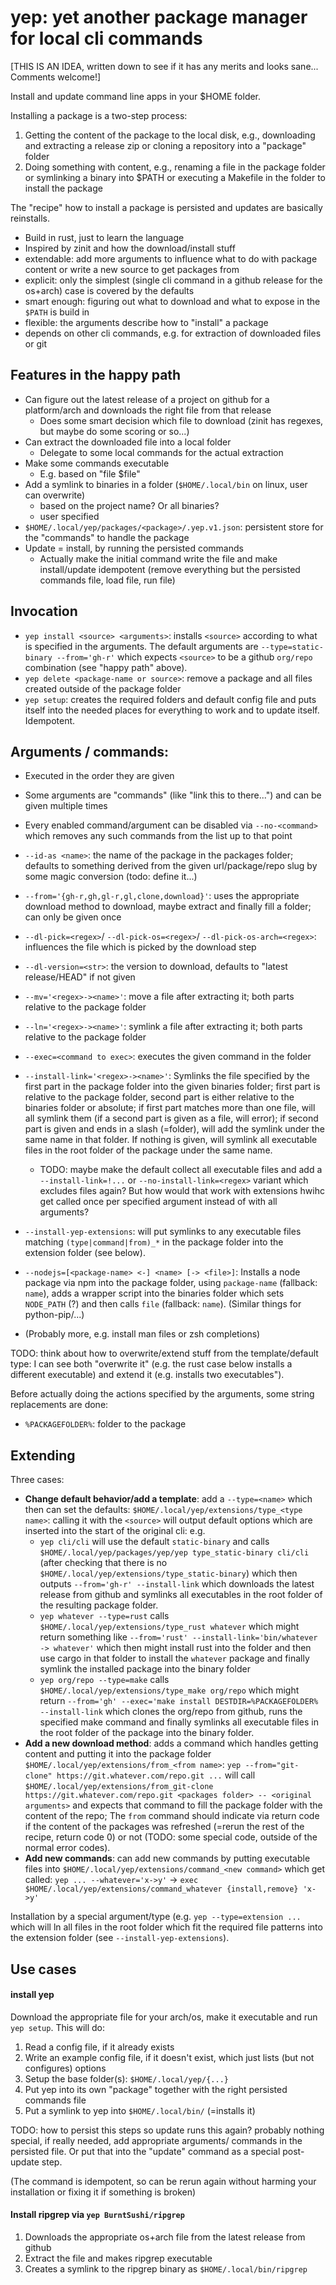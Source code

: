 # yep: yet another package manager for local cli commands

[THIS IS AN IDEA, written down to see if it has any merits and looks sane... Comments welcome!]

Install and update command line apps in your $HOME folder.

Installing a package is a two-step process:

1. Getting the content of the package to the local disk, e.g., downloading and extracting a release zip or cloning a
   repository into a "package" folder
2. Doing something with content, e.g., renaming a file in the package folder or symlinking a binary into $PATH or
   executing a Makefile in the folder to install the package

The "recipe" how to install a package is persisted and updates are basically reinstalls.

- Build in rust, just to learn the language
- Inspired by zinit and how the download/install stuff
- extendable: add more arguments to influence what to do with package content or write a new source to get packages from
- explicit: only the simplest (single cli command in a github release for the os+arch) case is covered by the defaults
- smart enough: figuring out what to download and what to expose in the `$PATH` is build in
- flexible: the arguments describe how to "install" a package
- depends on other cli commands, e.g. for extraction of downloaded files or git

## Features in the happy path

- Can figure out the latest release of a project on github for a platform/arch and downloads the right file from that
  release
    - Does some smart decision which file to download (zinit has regexes, but maybe do some scoring or so...)
- Can extract the downloaded file into a local folder
    - Delegate to some local commands for the actual extraction
- Make some commands executable
    - E.g. based on "file $file"
- Add a symlink to binaries in a folder (`$HOME/.local/bin` on linux, user can overwrite)
    - based on the project name? Or all binaries?
    - user specified
- `$HOME/.local/yep/packages/<package>/.yep.v1.json`: persistent store for the "commands" to handle the package
- Update = install, by running the persisted commands
    - Actually make the initial command write the file and make install/update idempotent (remove everything but the
      persisted commands file, load file, run file)

## Invocation

- `yep install <source> <arguments>`: installs `<source>` according to what is specified in the arguments.
  The default arguments are `--type=static-binary --from='gh-r'` which expects `<source>` to be a
  github `org/repo` combination (see "happy path" above).
- `yep delete <package-name or source>`: remove a package and all files created outside of the package folder
- `yep setup`: creates the required folders and default config file and puts itself into the needed places for
  everything to work and to update itself. Idempotent.

## Arguments / commands:

- Executed in the order they are given
- Some arguments are "commands" (like "link this to there...") and can be given multiple times
- Every enabled command/argument can be disabled via `--no-<command>` which removes any such commands from the list up
  to that point

- `--id-as <name>`: the name of the package in the packages folder; defaults to something derived from the given
  url/package/repo slug by some magic conversion (todo: define it...)
- `--from='{gh-r,gh,gl-r,gl,clone,download}'`: uses the appropriate download method to download, maybe extract and
  finally fill a folder; can only be given once
- `--dl-pick=<regex>`/ `--dl-pick-os=<regex>`/ `--dl-pick-os-arch=<regex>`: influences the file which is picked by the
  download step
- `--dl-version=<str>`: the version to download, defaults to "latest release/HEAD" if not given
- `--mv='<regex>-><name>'`: move a file after extracting it; both parts relative to the package folder
- `--ln='<regex>-><name>'`: symlink a file after extracting it; both parts relative to the package folder
- `--exec=<command to exec>`: executes the given command in the folder
- `--install-link='<regex>-><name>'`: Symlinks the file specified by the first part in the package folder into the given
  binaries folder; first part is relative to the package folder, second part is either relative to the binaries folder
  or absolute; if first part matches more than one file, will all symlink them (if a second part is given as a file,
  will error); if second part is given and ends in a slash (=folder), will add the symlink under the same name in that
  folder. If nothing is given, will symlink all executable files in the root folder of the package under the same name.
    - TODO: maybe make the default collect all executable files and add a `--install-link=!...`
      or `--no-install-link=<regex>` variant which excludes files again? But how would that work with extensions hwihc
      get called once per specified argument instead of with all arguments?
- `--install-yep-extensions`: will put symlinks to any executable files matching `(type|command|from)_*` in the package
  folder into the extension folder (see below).
- `--nodejs=[<package-name> <-] <name> [-> <file>]`: Installs a node package via npm into the package folder, using 
  `package-name` (fallback: `name`), adds a wrapper script into the binaries folder which sets `NODE_PATH` (?) and then
  calls `file` (fallback: `name`). (Similar things for python-pip/...)
- (Probably more, e.g. install man files or zsh completions)

TODO: think about how to overwrite/extend stuff from the template/default type: I can see both "overwrite it" (e.g. the
rust case below installs a different executable) and extend it (e.g. installs two executables").

Before actually doing the actions specified by the arguments, some string replacements are done:

- `%PACKAGEFOLDER%`: folder to the package

## Extending

Three cases:

- **Change default behavior/add a template**: add a `--type=<name>` which then can set the
  defaults: `$HOME/.local/yep/extensions/type_<type name>`:
  calling it with the `<source>` will output default options which are inserted into the start of the original
  cli: e.g.
    - `yep cli/cli`  will use the default `static-binary` and
      calls `$HOME/.local/yep/packages/yep/yep type_static-binary cli/cli` (after checking that there is
      no `$HOME/.local/yep/extensions/type_static-binary`) which then outputs `--from='gh-r' --install-link` which
      downloads the latest release from github and symlinks all executables in the root folder of the resulting package
      folder.
    - `yep whatever --type=rust` calls `$HOME/.local/yep/extensions/type_rust whatever` which might return something
      like `--from='rust' --install-link='bin/whatever -> whatever'` which then
      might install rust into the folder and then use cargo in that folder to install the
      `whatever` package and finally symlink the installed package into the binary folder
    - `yep org/repo --type=make` calls `$HOME/.local/yep/extensions/type_make org/repo` which
      might return `--from='gh' --exec='make install DESTDIR=%PACKAGEFOLDER% --install-link` which clones the org/repo
      from github, runs the specified make command and finally symlinks all executable files in the root folder of the
      package into the binary folder.
- **Add a new download method**: adds a command which handles getting content and putting it into the package folder
  `$HOME/.local/yep/extensions/from_<from name>`: `yep --from="git-clone" https://git.whatever.com/repo.git ...`
  will call
  `$HOME/.local/yep/extensions/from_git-clone https://git.whatever.com/repo.git <packages folder> -- <original arguments>`
  and expects that command to fill the package folder with the content of the
  repo; The `from` command should indicate via return code if the content of the packages
  was refreshed (=rerun the rest of the recipe, return code 0) or not (TODO: some special code, outside of the normal
  error codes).
- **Add new commands**: can add new commands by putting executable files
  into `$HOME/.local/yep/extensions/command_<new command>`
  which get called: `yep ... --whatever='x->y'`
  -> `exec $HOME/.local/yep/extensions/command_whatever {install,remove} 'x->y'`

Installation by a special argument/type (e.g. `yep --type=extension ... ` which will ln all files in the root folder
which fit the required file patterns into the extension folder (see `--install-yep-extensions`).

## Use cases

#### install yep

Download the appropriate file for your arch/os, make it executable and run `yep setup`. This will do:

1. Read a config file, if it already exists
2. Write an example config file, if it doesn't exist, which just lists (but not configures) options
3. Setup the base folder(s): `$HOME/.local/yep/{...}`
4. Put yep into its own "package" together with the right persisted commands file
5. Put a symlink to yep into `$HOME/.local/bin/` (=installs it)

TODO: how to persist this steps so update runs this again? probably nothing special, if really needed, add
appropriate arguments/ commands in the persisted file. Or put that into the "update" command as a special post-update
step.

(The command is idempotent, so can be rerun again without harming your installation or fixing it if something is broken)

#### Install ripgrep via `yep BurntSushi/ripgrep`

1. Downloads the appropriate os+arch file from the latest release from github
2. Extract the file and makes ripgrep executable
3. Creates a symlink to the ripgrep binary as  `$HOME/.local/bin/ripgrep`
